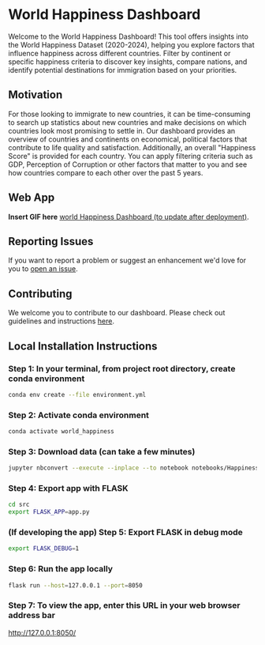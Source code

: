 # World Happiness Dashboard

Welcome to the World Happiness Dashboard! This tool offers insights into the World Happiness Dataset (2020-2024), helping you explore factors that influence happiness across different countries. Filter by continent or specific happiness criteria to discover key insights, compare nations, and identify potential destinations for immigration based on your priorities.

## Motivation

For those looking to immigrate to new countries, it can be time-consuming to search up statistics about new countries and make decisions on which countries look most promising to settle in. Our dashboard provides an overview of countries and continents on economical, political factors that contribute to life quality and satisfaction. Additionally, an overall "Happiness Score" is provided for each country. You can apply filtering criteria such as GDP, Perception of Corruption or other factors that matter to you and see how countries compare to each other over the past 5 years.

## Web App

**Insert GIF here**
[world Happiness Dashboard (to update after deployment)](www.google.com).

## Reporting Issues

If you want to report a problem or suggest an enhancement we'd love for you to [open an issue](https://github.com/UBC-MDS/DSCI-532_2025_11_world_happiness/issues).

## Contributing

We welcome you to contribute to our dashboard. Please check out guidelines and instructions [here](https://github.com/UBC-MDS/DSCI-532_2025_11_world_happiness/blob/main/CONTRIBUTING.md).

## Local Installation Instructions

### Step 1: In your terminal, from project root directory, create conda environment

```bash
conda env create --file environment.yml
```

### Step 2: Activate conda environment

```bash
conda activate world_happiness
```

### Step 3: Download data (can take a few minutes)

```bash
jupyter nbconvert --execute --inplace --to notebook notebooks/Happiness_data_ETL_pipeline.ipynb
```

### Step 4: Export app with FLASK

```bash
cd src
export FLASK_APP=app.py
```

### (If developing the app) Step 5: Export FLASK in debug mode

```bash
export FLASK_DEBUG=1
```

### Step 6: Run the app locally

```bash
flask run --host=127.0.0.1 --port=8050
```

### Step 7: To view the app, enter this URL in your web browser address bar

http://127.0.0.1:8050/
